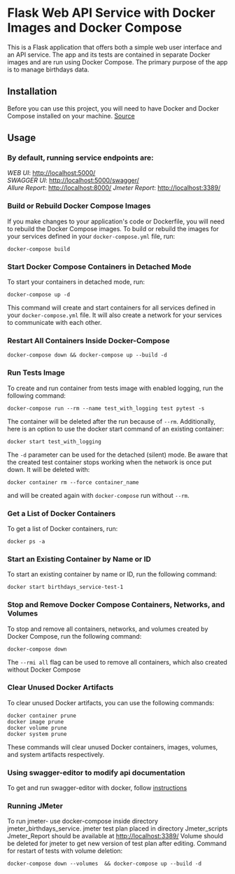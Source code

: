 # Flask Web API Service with Docker Images and Docker Compose

This is a Flask application that offers both a simple web user interface and an API service. The app and its tests are contained in separate Docker images and are run using Docker Compose. The primary purpose of the app is to manage birthdays data.

## Installation

Before you can use this project, you will need to have Docker and Docker Compose installed on your machine. [Source](https://docs.docker.com/compose/install/)

## Usage

### By default, running service endpoints are: 
*WEB UI*: [http://localhost:5000/](http://localhost:5000/) \
*SWAGGER UI*: [http://localhost:5000/swagger/](http://localhost:5000/swagger/) \
*Allure Report*: [http://localhost:8000/](http://localhost:8000/)
*Jmeter Report*: [http://localhost:3389/](http://localhost:3389/)

### Build or Rebuild Docker Compose Images

If you make changes to your application's code or Dockerfile, you will need to rebuild the Docker Compose images. To build or rebuild the images for your services defined in your `docker-compose.yml` file, run:

```
docker-compose build
```

### Start Docker Compose Containers in Detached Mode

To start your containers in detached mode, run:
```
docker-compose up -d
```

This command will create and start containers for all services defined in your `docker-compose.yml` file. It will also create a network for your services to communicate with each other.

### Restart All Containers Inside Docker-Compose
```
docker-compose down && docker-compose up --build -d
```

### Run Tests Image

To create and run container from tests image with enabled logging, run the following command:
```
docker-compose run --rm --name test_with_logging test pytest -s
```
The container will be deleted after the run because of `--rm`. Additionally, here is an option to use the docker start command of an existing container:
```
docker start test_with_logging
```
The `-d` parameter can be used for the detached (silent) mode. Be aware that the created test container stops working when the network is once put down. It will be deleted with:
```
docker container rm --force container_name
```
and will be created again with `docker-compose` run without `--rm`.

### Get a List of Docker Containers

To get a list of Docker containers, run:

```
docker ps -a
```

### Start an Existing Container by Name or ID

To start an existing container by name or ID, run the following command:

```
docker start birthdays_service-test-1
```

### Stop and Remove Docker Compose Containers, Networks, and Volumes

To stop and remove all containers, networks, and volumes created by Docker Compose, run the following command:
```
docker-compose down 
```
The `--rmi all` flag can be used to remove all containers, which also created without Docker Compose


### Clear Unused Docker Artifacts

To clear unused Docker artifacts, you can use the following commands:

```
docker container prune
docker image prune
docker volume prune
docker system prune
```

These commands will clear unused Docker containers, images, volumes, and system artifacts respectively.

### Using swagger-editor to modify api documentation

To get and run swagger-editor with docker, follow [instructions](https://github.com/swagger-api/swagger-editor#running-the-image-from-dockerhub)

### Running JMeter 
To run jmeter- use docker-compose inside directory jmeter_birthdays_service.
jmeter test plan placed in directory Jmeter_scripts
Jmeter_Report should be available at [http://localhost:3389/](http://localhost:3389/)
Volume should be deleted for jmeter to get new version of test plan after editing. Command for restart of tests with volume deletion:
```
docker-compose down --volumes  && docker-compose up --build -d
```
